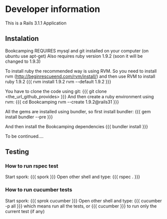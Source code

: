 # Developer information

This is a Rails 3.1.1 Application

## Instalation

Bookcamping REQUIRES mysql and git installed on your computer (on ubuntu use apt-get)
Also requires ruby version 1.9.2 (soon it will be changed to 1.9.3)

To install ruby the recommended way is using RVM. So you need to install rvm (http://beginrescueend.com/rvm/install/) 
and then use RVM to install ruby 1.9.2 
{{{
rvm install 1.9.2
rvm --default 1.9.2
}}}

You have to clone the code using git:
{{{
git clone <the_url_github_provides>
}}}
And then create a ruby environment using rvm:
{{{
cd Bookcamping
rvm --create 1.9.2@rails31
}}}

All the gems are installed using bundler, so first install bundler:
{{{
gem install bundler --pre
}}}

And then install the Bookcamping dependencies
{{{
bundler install
}}}

To be continued....


## Testing

### How to run rspec test
Start spork:
{{{
spork
}}}
Open other shell and type:
{{{
rspec .
}}}

### How to run cucumber tests
Start spork:
{{{
sprok cucumber
}}}
Open other shell and type:
{{{
cucumber -p all
}}}
which means run all the tests, or
{{{
cucumber
}}}
to run only the current test (if any)


